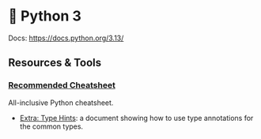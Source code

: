 # 🐍 Python 3

Docs: https://docs.python.org/3.13/

## Resources & Tools

### [Recommended Cheatsheet](https://www.pythoncheatsheet.org/)

All-inclusive Python cheatsheet.

- [Extra: Type Hints](https://mypy.readthedocs.io/en/stable/cheat_sheet_py3.html): a document showing how to use type annotations for the common types.
